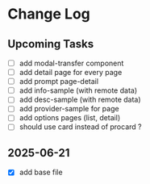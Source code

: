 # Change Log

## Upcoming Tasks

- [ ] add modal-transfer component
- [ ] add detail page for every page
- [ ] add prompt page-detail
- [ ] add info-sample (with remote data)
- [ ] add desc-sample (with remote data)
- [ ] add provider-sample for page
- [ ] add options pages (list, detail)
- [ ] should use card instead of procard ?

## 2025-06-21

- [x] add base file
